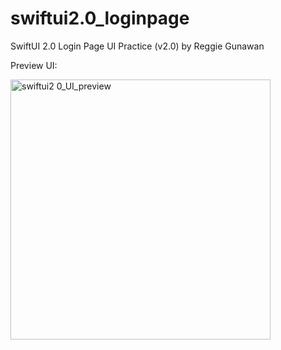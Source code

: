# swiftui2.0_loginpage

SwiftUI 2.0 Login Page UI Practice (v2.0)
by Reggie Gunawan

Preview UI:

<img width="416" alt="swiftui2 0_UI_preview" src="https://user-images.githubusercontent.com/44907916/120894289-ce39cb00-c641-11eb-981c-cf344751a00b.png">
